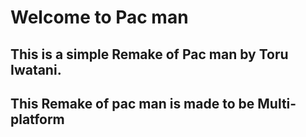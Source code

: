 # Welcome to Pac man

## This is a simple Remake of Pac man by Toru Iwatani.
## This Remake of pac man is made to be Multi-platform